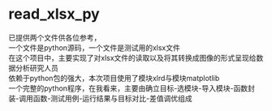 # read_xlsx_py  
已提供两个文件供各位参考，  
一个文件是python源码，一个文件是测试用的xlsx文件  
在这个项目中，主要实现了对xlsx文件的读取以及将其转换成图像的形式呈现给数据分析研究人员  
依赖于python包的强大，本次项目使用了模块xlrd与模块matplotlib  
一个完整的python程序，在我看来，主要由确立目标-选模块-导入模块-函数封装-调用函数-测试用例-运行结果与目标对比-差值调优组成  
